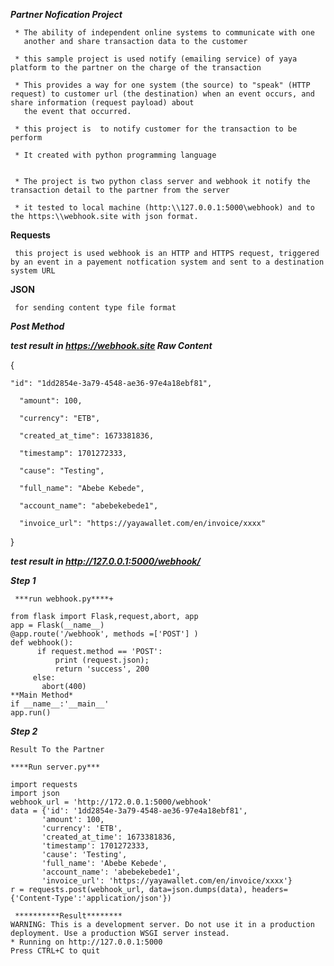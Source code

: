 
***Partner Nofication Project***

     * The ability of independent online systems to communicate with one 
       another and share transaction data to the customer
       
     * this sample project is used notify (emailing service) of yaya platform to the partner on the charge of the transaction  
       
     * This provides a way for one system (the source) to "speak" (HTTP request) to customer url (the destination) when an event occurs, and share information (request payload) about 
       the event that occurred.
    
     * this project is  to notify customer for the transaction to be perform
  
     * It created with python programming language 
     
   
     * The project is two python class server and webhook it notify the transaction detail to the partner from the server 
     
     * it tested to local machine (http:\\127.0.0.1:5000\webhook) and to the https:\\webhook.site with json format.
       
****Requests****

     this project is used webhook is an HTTP and HTTPS request, triggered by an event in a payement notfication system and sent to a destination system URL 
    
****JSON****

     for sending content type file format 

***Post Method***

     

***test result in https://webhook.site Raw Content***

{

    "id": "1dd2854e-3a79-4548-ae36-97e4a18ebf81",
     
      "amount": 100,
     
      "currency": "ETB",
  
      "created_at_time": 1673381836,
  
      "timestamp": 1701272333,
  
      "cause": "Testing",
  
      "full_name": "Abebe Kebede",
  
      "account_name": "abebekebede1",
  
      "invoice_url": "https://yayawallet.com/en/invoice/xxxx"
  
}

***test result in http://127.0.0.1:5000/webhook/***

***Step 1*** 

     ***run webhook.py****+
      
    from flask import Flask,request,abort, app
    app = Flask(__name__)
    @app.route('/webhook', methods =['POST'] )
    def webhook():
          if request.method == 'POST':
              print (request.json);
              return 'success', 200
         else:
           abort(400)
    **Main Method*
    if __name__:'__main__'
    app.run()

 ***Step 2***
 
    Result To the Partner 
    
    ****Run server.py***

    import requests
    import json
    webhook_url = 'http://172.0.0.1:5000/webhook'
    data = {'id': '1dd2854e-3a79-4548-ae36-97e4a18ebf81',
           'amount': 100,
           'currency': 'ETB',
           'created_at_time': 1673381836,
           'timestamp': 1701272333,
           'cause': 'Testing',
           'full_name': 'Abebe Kebede',
           'account_name': 'abebekebede1',
           'invoice_url': 'https://yayawallet.com/en/invoice/xxxx'}
    r = requests.post(webhook_url, data=json.dumps(data), headers={'Content-Type':'application/json'})

     **********Result********
    WARNING: This is a development server. Do not use it in a production deployment. Use a production WSGI server instead.
    * Running on http://127.0.0.1:5000
    Press CTRL+C to quit

